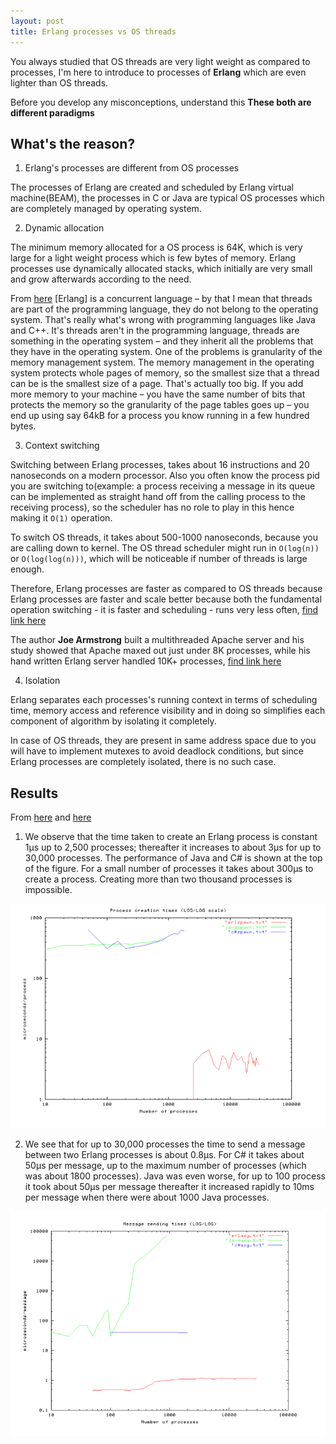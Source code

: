 ```yaml
---
layout: post
title: Erlang processes vs OS threads
---
```


You always studied that OS threads are very light weight as compared to processes, I'm here to introduce to processes of **Erlang** which are even lighter than OS threads.

Before you develop any misconceptions, understand this **These both are different paradigms**

## What's the reason?

1. Erlang's processes are different from OS processes

The processes of Erlang are created and scheduled by Erlang virtual machine(BEAM), the processes in C or Java are typical OS processes which are completely managed by operating system.

2. Dynamic allocation

The minimum memory allocated for a OS process is 64K, which is very large for a light weight process which is few bytes of memory. Erlang processes use dynamically allocated stacks, which initially are very small and grow afterwards according to the need.

From [here](http://www.infoq.com/presentations/erlang-software-for-a-concurrent-world)
[Erlang] is a concurrent language – by that I mean that threads are part of the programming language, they do not belong to the operating system. That's really what's wrong with programming languages like Java and C++. It's threads aren't in the programming language, threads are something in the operating system – and they inherit all the problems that they have in the operating system. One of the problems is granularity of the memory management system. The memory management in the operating system protects whole pages of memory, so the smallest size that a thread can be is the smallest size of a page. That's actually too big. If you add more memory to your machine – you have the same number of bits that protects the memory so the granularity of the page tables goes up – you end up using say 64kB for a process you know running in a few hundred bytes.

3. Context switching

Switching between Erlang processes, takes about 16 instructions and 20 nanoseconds on a modern processor. Also you often know the process pid you are switching to(example: a process receiving a message in its queue can be implemented as straight hand off from the calling process to the receiving process), so the scheduler has no role to play in this hence making it `O(1)` operation.

To switch OS threads, it takes about 500-1000 nanoseconds, because you are calling down to kernel. The OS thread scheduler might run in `O(log(n))` or `O(log(log(n)))`, which will be noticeable if number of threads is large enough.

Therefore, Erlang processes are faster as compared to OS threads because Erlang processes are faster and scale better because both the fundamental operation switching - it is faster and scheduling - runs very less often, [find link here](https://stackoverflow.com/a/2876788/6942060)

The author **Joe Armstrong** built a multithreaded Apache server and his study showed that Apache maxed out just under 8K processes, while his hand written Erlang server handled 10K+ processes, [find link here](https://web.archive.org/web/20151104142503/https://www.sics.se/~joe/apachevsyaws.html)

4. Isolation

Erlang separates each processes's running context in terms of scheduling time, memory access and reference visibility and in doing so simplifies each component of algorithm by isolating it completely.

In case of OS threads, they are present in same address space due to you will have to implement mutexes to avoid deadlock conditions, but since Erlang processes are completely isolated, there is no such case.


## Results

From [here](http://citeseerx.ist.psu.edu/viewdoc/download?doi=10.1.1.116.1969&rep=rep1&type=pdf) and [here](http://www.scribd.com/doc/6505089/Concurrency-Oriented-Programming-in-Erlang-by-Joe-Armstrong)

1. We observe that the time taken to create an Erlang process is constant 1µs up to 2,500 processes; thereafter it increases to about 3µs for up to 30,000 processes. The performance of Java and C# is shown at the top of the figure. For a small number of processes it takes about 300µs to create a process. Creating more than two thousand processes is impossible.

![see image](https://github.com/msdeep14/How-Smartly-Erlang-Uses-Distributed-Computing/blob/master/images/process_creation_time.png)

2. We see that for up to 30,000 processes the time to send a message between two Erlang processes is about 0.8µs. For C# it takes about 50µs per message, up to the maximum number of processes (which was about 1800 processes). Java was even worse, for up to 100 process it took about 50µs per message thereafter it increased rapidly to 10ms per message when there were about 1000 Java processes.

![see image](https://github.com/msdeep14/How-Smartly-Erlang-Uses-Distributed-Computing/blob/master/images/message_passing_time.png)
